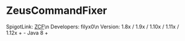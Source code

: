 # ZeusCommandFixer

SpigotLink: [ZCF](https://www.spigotmc.org/resources/zeuscommandfixer.107830/)\n
Developers: filyx0\n
Version: 1.8x / 1.9x / 1.10x / 1.11x / 1.12x + - Java 8 +
